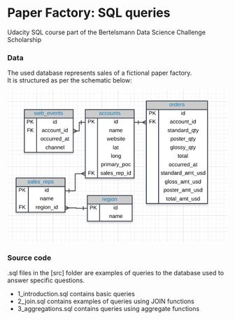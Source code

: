 # Paper Factory: SQL queries
Udacity SQL course part of the Bertelsmann Data Science Challenge Scholarship

### Data
The used database represents sales of a fictional paper factory.    
It is structured as per the schematic below:    

![paper-factory](erd.png)

### Source code
.sql files in the [src] folder are examples of queries to the database used to answer specific questions.

* 1_introduction.sql contains basic queries
* 2_join.sql contains examples of queries using JOIN functions
* 3_aggregations.sql contains queries using aggregate functions
